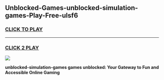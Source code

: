 
## Unblocked-Games-unblocked-simulation-games-Play-Free-ulsf6
<h3>
<a href="https://premium76.site?title=unblocked-simulation-games&ref=09A">CLICK TO PLAY</a></h3>
<hr>

<h3>
<a href="https://premium76.site?title=unblocked-simulation-games&ref=09A">CLICK 2 PLAY</a>
  
</h3>

<a href="https://premium76.site?title=unblocked-simulation-games&ref=09A"><img src="https://clearcache.store/games.png"></a>


**unblocked-simulation-games games unblocked: Your Gateway to Fun and Accessible Online Gaming**
